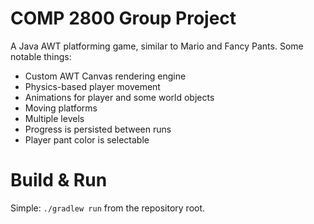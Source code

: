 # COMP 2800 Group Project

A Java AWT platforming game, similar to Mario and Fancy Pants. Some notable things:

- Custom AWT Canvas rendering engine
- Physics-based player movement
- Animations for player and some world objects
- Moving platforms
- Multiple levels
- Progress is persisted between runs
- Player pant color is selectable

# Build & Run

Simple: `./gradlew run` from the repository root.
